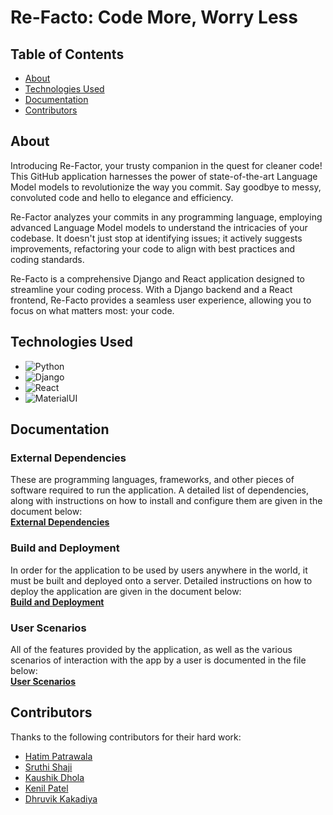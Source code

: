 # Re-Facto: Code More, Worry Less


## Table of Contents

- [About](#about)
- [Technologies Used](#technologies-used)
- [Documentation](#documentation)
- [Contributors](#contributors)

## About

Introducing Re-Factor, your trusty companion in the quest for cleaner code! This GitHub application harnesses the power of state-of-the-art Language Model models to revolutionize the way you commit. Say goodbye to messy, convoluted code and hello to elegance and efficiency.

Re-Factor analyzes your commits in any programming language, employing advanced Language Model models to understand the intricacies of your codebase. It doesn't just stop at identifying issues; it actively suggests improvements, refactoring your code to align with best practices and coding standards.

Re-Facto is a comprehensive Django and React application designed to streamline your coding process. With a Django backend and a React frontend, Re-Facto provides a seamless user experience, allowing you to focus on what matters most: your code. 

## Technologies Used

- ![Python](https://img.shields.io/badge/python-3.11.4-yellow)
- ![Django](https://img.shields.io/badge/Django-4.1.0-blue)
- ![React](https://img.shields.io/badge/React-16.13.1-orange)
- ![MaterialUI](https://img.shields.io/badge/MaterialUI-5.14.10-green)

## Documentation

### External Dependencies
These are programming languages, frameworks, and other pieces of software required to run the application. A detailed list of dependencies, along with instructions on how to install and configure them are given in the document below:  
[**External Dependencies**](docs/dependencies.md)

### Build and Deployment
In order for the application to be used by users anywhere in the world, it must be built and deployed onto a server. Detailed instructions on how to deploy the application are given in the document below:  
[**Build and Deployment**](docs/deployment.md)

### User Scenarios
All of the features provided by the application, as well as the various scenarios of interaction with the app by a user is documented in the file below:  
[**User Scenarios**](docs/scenarios.md)

## Contributors

Thanks to the following contributors for their hard work:

- [Hatim Patrawala](https://git.cs.dal.ca/patrawala)
- [Sruthi Shaji](https://git.cs.dal.ca/sshaji)
- [Kaushik Dhola](https://git.cs.dal.ca/kdhola)
- [Kenil Patel](https://git.cs.dal.ca/kenil)
- [Dhruvik Kakadiya](https://git.cs.dal.ca/dkakadiya)